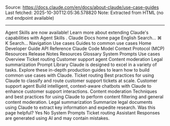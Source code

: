Source: https://docs.claude.com/en/docs/about-claude/use-case-guides
Last fetched: 2025-10-30T12:05:36.578820
Note: Extracted from HTML (no .md endpoint available)

---

Agent Skills are now available!
Learn more about extending Claude's capabilities with Agent Skills
.
Claude Docs
home page
English
Search...
⌘
K
Search...
Navigation
Use cases
Guides to common use cases
Home
Developer Guide
API Reference
Claude Code
Model Context Protocol (MCP)
Resources
Release Notes
Resources
Glossary
System Prompts
Use cases
Overview
Ticket routing
Customer support agent
Content moderation
Legal summarization
Prompt Library
Claude is designed to excel in a variety of tasks. Explore these in-depth production guides to learn how to build common use cases with Claude.
Ticket routing
Best practices for using Claude to classify and route customer support tickets at scale.
Customer support agent
Build intelligent, context-aware chatbots with Claude to enhance customer support interactions.
Content moderation
Techniques and best practices for using Claude to perform content filtering and general content moderation.
Legal summarization
Summarize legal documents using Claude to extract key information and expedite research.
Was this page helpful?
Yes
No
System Prompts
Ticket routing
Assistant
Responses are generated using AI and may contain mistakes.